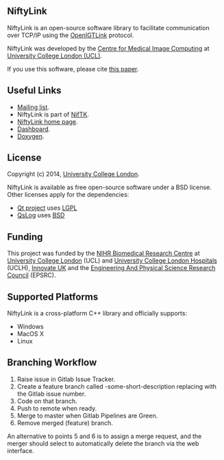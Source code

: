 NiftyLink
---------

NiftyLink is an open-source software library to facilitate
communication over TCP/IP using the [OpenIGTLink][openigtlink] protocol.

NiftyLink was developed by the [Centre for Medical Image Computing][cmic] at [University College London (UCL)][ucl].

If you use this software, please cite [this paper][citation]. 

Useful Links
------------------

 - [Mailing list][mailinglist].
 - NiftyLink is part of [NifTK][niftk].
 - [NiftyLink home page][NiftyLinkHome].
 - [Dashboard][dashboard].
 - [Doxygen][doxygen].

License
-----------

Copyright (c) 2014, [University College London][ucl].

NiftyLink is available as free open-source software under a BSD license.
Other licenses apply for the dependencies:

 - [Qt project][qt] uses [LGPL][qt-lgpl]
 - [QsLog][qslog] uses [BSD][qslog-bsd]


Funding
-------------

This project was funded by the [NIHR Biomedical
Research Centre][nihr] at [University College London][ucl] (UCL) and
[University College London Hospitals][uclh] (UCLH), 
[Innovate UK][innovateuk] and the [Engineering And
Physical Science Research Council][epsrc] (EPSRC).


Supported Platforms
-----------------------------

NiftyLink is a cross-platform C++ library and officially supports:

 - Windows
 - MacOS X
 - Linux


Branching Workflow
------------------

 1. Raise issue in Gitlab Issue Tracker.
 2. Create a feature branch called <issue-number>-some-short-description
    replacing <issue-number> with the Gitlab issue number.
 3. Code on that branch.
 4. Push to remote when ready.
 5. Merge to master when Gitlab Pipelines are Green.
 6. Remove merged (feature) branch.

An alternative to points 5 and 6 is to assign a merge request, 
and the merger should select to automatically delete the branch
via the web interface.

[openigtlink]: http://openigtlink.org
[cmic]: http://cmic.cs.ucl.ac.uk
[ucl]: http://www.ucl.ac.uk
[qt]: http://qt-project.org
[qt-lgpl]: http://qt-project.org/products/licensing
[qslog]: https://bitbucket.org/razvanpetru/qt-components/wiki/QsLog
[qslog-bsd]: http://opensource.org/licenses/BSD-3-Clause
[nihr]: http://www.nihr.ac.uk/research
[uclh]: http://www.uclh.nhs.uk
[innovateuk]: https://www.innovateuk.org
[epsrc]: http://www.epsrc.ac.uk
[mailinglist]: https://www.mailinglists.ucl.ac.uk/mailman/listinfo/niftk-users
[api]: http://cmic.cs.ucl.ac.uk/platform/niftk/current/NiftyLink/index.html
[dashboard]: http://cdash.cmiclab.cs.ucl.ac.uk/index.php?project=NiftyLink
[citation]: http://link.springer.com/article/10.1007%2Fs11548-014-1124-7
[niftk]: http://www.niftk.org
[NiftyLinkHome]: https://cmiclab.cs.ucl.ac.uk/CMIC/NiftyLink
[doxygen]: http://cmic.cs.ucl.ac.uk/NiftyLink-API
